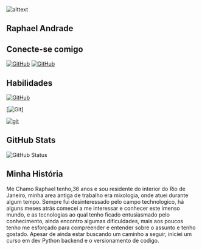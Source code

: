 ![alttext](image.png)
## Raphael Andrade
## Conecte-se comigo
[![GitHub](https://img.shields.io/badge/linkedin-fff?style=for-the-badge&logo=github&logoColor=height)](https://www.linkedin.com/in/raphael-de-andrade-1124aa175/)
[![GitHub](https://img.shields.io/badge/GitHub-fff?style=for-the-badge&logo=github&logoColor=height)](https://github.com/Raphaelandrade2121)
## Habilidades
[![GitHub](https://img.shields.io/badge/GitHub-fff?style=for-the-badge&logo=github&logoColor=fff)](https://github.com/Raphaelandrade2121)

[![Git](https://img.shields.io/badge/Git-fff?style=for-the-badge&logo=git&logoColor=fff)]

[![git](https://img.shields.io/badge/Python-fff?style=for-the-badge&logo=git&logoColor=fff)](https://docs.python.org/pt-br/3/library/)

## GitHub Stats
![GitHub Status](https://github-readme-stats.vercel.app/api?username=Raphaelandrade&theme=transparent&bg_color=&border_color=fff&show_icons=true&icon_color=fff&title_color=fff&text_color=fff&hide_title=true&hide=stars)

## Minha História
 
Me Chamo Raphael tenho,36 anos e sou residente do interior do Rio de Janeiro, minha area antiga de trabalho era mixologia, onde atuei durante algum tempo. Sempre fui desinteressado pelo campo technologico, há alguns meses atrás comecei a me interessar e conhecer este imenso mundo, e as tecnologias ao qual tenho ficado entusiasmado pelo conhecimento, ainda encontro algumas dificuldades, mais aos poucos tenho me esforçado para compreender e entender sobre o assunto e tenho gostado. Apesar de ainda estar buscando um caminho a seguir, iniciei um curso em dev Python backend e o versionamento de codigo.
